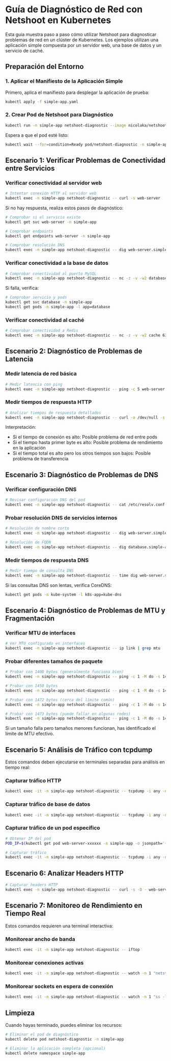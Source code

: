 # Guía de Diagnóstico de Red con Netshoot en Kubernetes

Esta guía muestra paso a paso cómo utilizar Netshoot para diagnosticar problemas de red en un clúster de Kubernetes. Los ejemplos utilizan una aplicación simple compuesta por un servidor web, una base de datos y un servicio de caché.

## Preparación del Entorno

### 1. Aplicar el Manifiesto de la Aplicación Simple

Primero, aplica el manifiesto para desplegar la aplicación de prueba:

```bash
kubectl apply -f simple-app.yaml
```

### 2. Crear Pod de Netshoot para Diagnóstico

```bash
kubectl run -n simple-app netshoot-diagnostic --image nicolaka/netshoot -- sleep infinity
```

Espera a que el pod esté listo:

```bash
kubectl wait --for=condition=Ready pod/netshoot-diagnostic -n simple-app
```

## Escenario 1: Verificar Problemas de Conectividad entre Servicios

### Verificar conectividad al servidor web

```bash
# Intentar conexión HTTP al servidor web
kubectl exec -n simple-app netshoot-diagnostic -- curl -s web-server
```

Si no hay respuesta, realiza estos pasos de diagnóstico:

```bash
# Comprobar si el servicio existe
kubectl get svc web-server -n simple-app

# Comprobar endpoints
kubectl get endpoints web-server -n simple-app

# Comprobar resolución DNS
kubectl exec -n simple-app netshoot-diagnostic -- dig web-server.simple-app.svc.cluster.local
```

### Verificar conectividad a la base de datos

```bash
# Comprobar conectividad al puerto MySQL
kubectl exec -n simple-app netshoot-diagnostic -- nc -z -v -w2 database 3306
```

Si falla, verifica:

```bash
# Comprobar servicio y pods
kubectl get svc database -n simple-app
kubectl get pods -n simple-app -l app=database
```

### Verificar conectividad al caché

```bash
# Comprobar conectividad a Redis
kubectl exec -n simple-app netshoot-diagnostic -- nc -z -v -w2 cache 6379
```

## Escenario 2: Diagnóstico de Problemas de Latencia

### Medir latencia de red básica

```bash
# Medir latencia con ping
kubectl exec -n simple-app netshoot-diagnostic -- ping -c 5 web-server
```

### Medir tiempos de respuesta HTTP

```bash
# Analizar tiempos de respuesta detallados
kubectl exec -n simple-app netshoot-diagnostic -- curl -o /dev/null -s -w "Tiempo de conexión: %{time_connect}s\nTiempo hasta primer byte: %{time_starttransfer}s\nTiempo total: %{time_total}s\n" web-server
```

Interpretación:
- Si el tiempo de conexión es alto: Posible problema de red entre pods
- Si el tiempo hasta primer byte es alto: Posible problema de rendimiento en la aplicación
- Si el tiempo total es alto pero los otros tiempos son bajos: Posible problema de transferencia

## Escenario 3: Diagnóstico de Problemas de DNS

### Verificar configuración DNS

```bash
# Revisar configuración DNS del pod
kubectl exec -n simple-app netshoot-diagnostic -- cat /etc/resolv.conf
```

### Probar resolución DNS de servicios internos

```bash
# Resolución de nombre corto
kubectl exec -n simple-app netshoot-diagnostic -- dig web-server.simple-app.svc.cluster.local +short

# Resolución de FQDN
kubectl exec -n simple-app netshoot-diagnostic -- dig database.simple-app.svc.cluster.local +short
```

### Medir tiempos de respuesta DNS

```bash
# Medir tiempo de consulta DNS
kubectl exec -n simple-app netshoot-diagnostic -- time dig web-server.simple-app.svc.cluster.local
```

Si las consultas DNS son lentas, verifica CoreDNS:

```bash
kubectl get pods -n kube-system -l k8s-app=kube-dns
```

## Escenario 4: Diagnóstico de Problemas de MTU y Fragmentación

### Verificar MTU de interfaces

```bash
# Ver MTU configurado en interfaces
kubectl exec -n simple-app netshoot-diagnostic -- ip link | grep mtu
```

### Probar diferentes tamaños de paquete

```bash
# Probar con 1400 bytes (generalmente funciona bien)
kubectl exec -n simple-app netshoot-diagnostic -- ping -c 1 -M do -s 1400 web-server

# Probar con 1450 bytes
kubectl exec -n simple-app netshoot-diagnostic -- ping -c 1 -M do -s 1450 web-server

# Probar con 1472 bytes (cerca del límite común)
kubectl exec -n simple-app netshoot-diagnostic -- ping -c 1 -M do -s 1472 web-server

# Probar con 1473 bytes (puede fallar en algunas redes)
kubectl exec -n simple-app netshoot-diagnostic -- ping -c 1 -M do -s 1473 web-server
```

Si un tamaño falla pero tamaños menores funcionan, has identificado el límite de MTU efectivo.

## Escenario 5: Análisis de Tráfico con tcpdump

Estos comandos deben ejecutarse en terminales separadas para análisis en tiempo real:

### Capturar tráfico HTTP

```bash
kubectl exec -it -n simple-app netshoot-diagnostic -- tcpdump -i any -n port 80
```

### Capturar tráfico de base de datos

```bash
kubectl exec -it -n simple-app netshoot-diagnostic -- tcpdump -i any -n port 3306
```

### Capturar tráfico de un pod específico

```bash
# Obtener IP del pod
POD_IP=$(kubectl get pod web-server-xxxxxx -n simple-app -o jsonpath='{.status.podIP}')

# Capturar tráfico
kubectl exec -it -n simple-app netshoot-diagnostic -- tcpdump -i any -n host $POD_IP
```

## Escenario 6: Analizar Headers HTTP

```bash
# Capturar headers HTTP
kubectl exec -n simple-app netshoot-diagnostic -- curl -s -D - web-server -o /dev/null
```

## Escenario 7: Monitoreo de Rendimiento en Tiempo Real

Estos comandos requieren una terminal interactiva:

### Monitorear ancho de banda

```bash
kubectl exec -it -n simple-app netshoot-diagnostic -- iftop
```

### Monitorear conexiones activas

```bash
kubectl exec -it -n simple-app netshoot-diagnostic -- watch -n 1 "netstat -tuln"
```

### Monitorear sockets en espera de conexión

```bash
kubectl exec -it -n simple-app netshoot-diagnostic -- watch -n 1 "ss -ltn"
```

## Limpieza

Cuando hayas terminado, puedes eliminar los recursos:

```bash
# Eliminar el pod de diagnóstico
kubectl delete pod netshoot-diagnostic -n simple-app

# Eliminar la aplicación completa (opcional)
kubectl delete namespace simple-app
```


